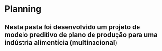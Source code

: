 # Planning
## Nesta pasta foi desenvolvido um projeto de modelo preditivo de plano de produção para uma indústria alimentícia (multinacional)
